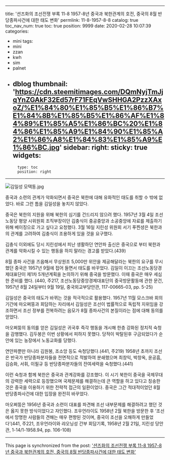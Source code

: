 
---
title: '션즈화의 조선전쟁 부록 11-8 1957-8년 중국과 북한관계의 호전, 중국의 8월 반당종파사건에 대한 태도 변화'
permlink: 11-8-1957-8-8
catalog: true
toc_nav_num: true
toc: true
position: 9999
date: 2020-02-28 10:07:39
categories:
- mini
tags:
- mini
- zzan
- kwh
- sim
- palnet
- dblog
thumbnail: 'https://cdn.steemitimages.com/DQmNyjTmJjqYnZGAkF32Ed57rF71FEqVwSHHGA2PzzXAxoZ/%E1%84%80%E1%85%B5%E1%86%B7%E1%84%8B%E1%85%B5%E1%86%AF%E1%84%89%E1%85%A5%E1%86%BC%20%E1%84%86%E1%85%A9%E1%84%90%E1%85%A2%E1%86%A8%E1%84%83%E1%85%A9%E1%86%BC.jpg'
sidebar:
    right:
        sticky: true
widgets:
    -
        type: toc
        position: right
---


![김일성 모택동.jpg](https://cdn.steemitimages.com/DQmNyjTmJjqYnZGAkF32Ed57rF71FEqVwSHHGA2PzzXAxoZ/%E1%84%80%E1%85%B5%E1%86%B7%E1%84%8B%E1%85%B5%E1%86%AF%E1%84%89%E1%85%A5%E1%86%BC%20%E1%84%86%E1%85%A9%E1%84%90%E1%85%A2%E1%86%A8%E1%84%83%E1%85%A9%E1%86%BC.jpg)



중국과 소련의 관계가 악화되면서 중국은 북한에 대해 유화적인 태도를 취할 수 밖에 없었다. 바로 그런 틈을 김일성을 놓치지 않았다. 

중국은 북한의 지원을 위해 북한의 심기를 건드리지 않으려 했다. 1957년 3월 4일 조선노동당 평양 시위원회 조직부장이던 김충식이 중공중앙과 소공중앙에 자료를 제출하기 위해 베이징으로 가고 싶다고 요청했다. 3월 16일 지린성 위원회 서기 푸찐셩은 북한과의 관계를 고려하여 김충식이 조용하게 있을 것을 요구했다.

김충식 이외에도 당시 지린성에서 피난 생활하던 연안파 출신은 중국으로 부터 북한과 관계를 악화시킬 수 있는 행동을 하지 말라는 경고를 받았다.(439)

8월 종파 사건을 즈음해서 무상원조 5,000만 위안을 제공해달라는 북한의 요구를 무시했던 중국은 1957년 9월에 접어 들면서 태도를 바꾸었다. 김일이 이끄는 조선노동당경제대표단이 제1차 5개년계획을 논의하기 위해 중국을 방문했다. 이때 중국은 매우 세심한 준비를 했다. (440, 주217, 조선노동당중앙경제대표단의 중국방문활동에 관한 문건, 1957년 8월 24일부터 9월 19일, 중국외교부당안관, 117-00665-03, pp. 5-25)

김일성은 중국의 태도가 바뀌는 것을 적극적으로 활용했다. 1957년 11월 모스크바 회의기간에 마오쩌뚱과 회담하는 자리에서 김일성은 조선이 법률적으로 독립적 지위임을 강조하면서 조선 정부를 전복하려는 음모가 8월 종파사건의 본질이라는 점에 대해 동의를 얻었다. 

마오쩌뚱의 동의를 얻은 김일성은 귀국후 즉각 행동을 개시해 한층 강화된 정치적 숙청을 감행했다. 김두봉은 이번 상황에서 피하지 못했다. 당적이 박탈된후 구금되었다가 순안에 있는 농장에서 노동교화를 당했다. 

연안파뿐만 아니라 김원봉, 조소앙 등도 숙청당했다.(441, 주219) 1958년 초까지 조선은 반국가 반당종파분자들을 전면적으로 적발하여 분쇄했으며 최창익, 박창옥, 윤공흠, 김승화, 서휘, 이필규 등 반당종파분자들의 잔여세력을 숙청했다.(441) 

이런 숙청과 함께 북한은 중국과 관계강화를 강조했다. 이 시기 북한이 중국을 국제무대의 강력한 세력으로 등장했으며 국제문제를 해결하는데 큰 역할을 하고 있다고 칭송한 것은 중국을 이용하기 위한 전략적 접근의 일환이었다. 중국은 그간 적대적이었던 8월 반당종파사건에 대한 입장을 완전히 바꾸었다. 

마오쩌뚱은 1956년 중국과 소련이 대표를 파견해 조선 내부문제를 해결하려고 했던 것은 옳지 못한 방식이었다고 자인했다. 조우언라이도 1958년 2월 북한을 방문한 후 ‘조선에서 망명한 사람들의 견해는 매우 편향된 것이며, 중국이 조선을 오해하게 만들었다’(441, 주221, 조우언라이와 랴오닝성 간부 회담기록, 1958년 2월 21일, 지린성 당안관, 1-14/1-1958.94, pp. 106-108)

- - -

This page is synchronized from the post: ['션즈화의 조선전쟁 부록 11-8 1957-8년 중국과 북한관계의 호전, 중국의 8월 반당종파사건에 대한 태도 변화'](https://steemit.com/@wisdomandjustice/11-8-1957-8-8)
